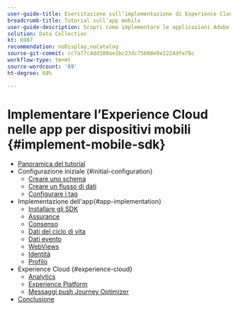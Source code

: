 ```yaml
---
user-guide-title: Esercitazione sull’implementazione di Experience Cloud nelle app per dispositivi mobili
breadcrumb-title: Tutorial sull’app mobile
user-guide-description: Scopri come implementare le applicazioni Adobe Experience Cloud nelle app per dispositivi mobili con Experience Platform Mobile SDK.
solution: Data Collection
kt: 6987
recommendation: noDisplay,noCatalog
source-git-commit: cc7a77c4dd380ae1bc23dc75608e8e2224dfe78c
workflow-type: tm+mt
source-wordcount: '69'
ht-degree: 68%

---
```



# Implementare l’Experience Cloud nelle app per dispositivi mobili {#implement-mobile-sdk}

+ [Panoramica del tutorial](overview.md)
+ Configurazione iniziale {#initial-configuration}
   + [Creare uno schema](create-schema.md)
   + [Creare un flusso di dati](create-datastream.md)
   + [Configurare i tag](configure-tags.md)
+ Implementazione dell&#39;app{#app-implementation}
   + [Installare gli SDK](install-sdks.md)
   + [Assurance](assurance.md)
   + [Consenso](consent.md)
   + [Dati del ciclo di vita](lifecycle-data.md)
   + [Dati evento](events.md)
   + [WebViews](web-views.md)
   + [Identità](identity.md)
   + [Profilo](profile.md)
+ Experience Cloud {#experience-cloud}
   + [Analytics](analytics.md)
   + [Experience Platform](platform.md)
   + [Messaggi push Journey Optimizer](journey-optimizer-push.md)
+ [Conclusione](conclusion.md)